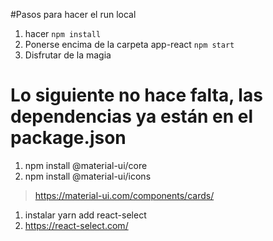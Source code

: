 #Pasos para hacer el run local
1. hacer ```npm install```
2. Ponerse encima de la carpeta app-react ```npm start```
3. Disfrutar de la magia

# Lo siguiente no hace falta, las dependencias ya están en el package.json
1. npm install @material-ui/core
2. npm install @material-ui/icons
> https://material-ui.com/components/cards/

1. instalar yarn add react-select
2. https://react-select.com/